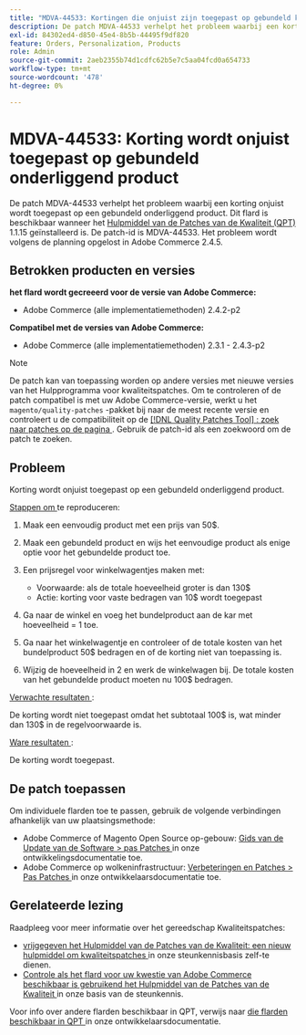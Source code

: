 ```yaml
---
title: "MDVA-44533: Kortingen die onjuist zijn toegepast op gebundeld kinderproduct"
description: De patch MDVA-44533 verhelpt het probleem waarbij een korting onjuist wordt toegepast op een gebundeld onderliggend product. Deze patch is beschikbaar wanneer [Quality Patches Tool (QPT)] (/help/announcements/adobe-commerce-announcements/magento-quality-patches-released-new-tool-to-self-serve-quality-patches.md) 1.1.15 is geïnstalleerd. De patch-id is MDVA-44533. Het probleem wordt volgens de planning opgelost in Adobe Commerce 2.4.5.
exl-id: 84302ed4-d850-45e4-8b5b-44495f9df820
feature: Orders, Personalization, Products
role: Admin
source-git-commit: 2aeb2355b74d1cdfc62b5e7c5aa04fcd0a654733
workflow-type: tm+mt
source-wordcount: '478'
ht-degree: 0%

---
```


# MDVA-44533: Korting wordt onjuist toegepast op gebundeld onderliggend product

De patch MDVA-44533 verhelpt het probleem waarbij een korting onjuist wordt toegepast op een gebundeld onderliggend product. Dit flard is beschikbaar wanneer het [ Hulpmiddel van de Patches van de Kwaliteit (QPT) ](/help/announcements/adobe-commerce-announcements/magento-quality-patches-released-new-tool-to-self-serve-quality-patches.md) 1.1.15 geïnstalleerd is. De patch-id is MDVA-44533. Het probleem wordt volgens de planning opgelost in Adobe Commerce 2.4.5.

## Betrokken producten en versies

**het flard wordt gecreeerd voor de versie van Adobe Commerce:**

* Adobe Commerce (alle implementatiemethoden) 2.4.2-p2

**Compatibel met de versies van Adobe Commerce:**

* Adobe Commerce (alle implementatiemethoden) 2.3.1 - 2.4.3-p2

>[!NOTE]
>
>De patch kan van toepassing worden op andere versies met nieuwe versies van het Hulpprogramma voor kwaliteitspatches. Om te controleren of de patch compatibel is met uw Adobe Commerce-versie, werkt u het `magento/quality-patches` -pakket bij naar de meest recente versie en controleert u de compatibiliteit op de [[!DNL Quality Patches Tool] : zoek naar patches op de pagina ](https://experienceleague.adobe.com/tools/commerce-quality-patches/index.html) . Gebruik de patch-id als een zoekwoord om de patch te zoeken.

## Probleem

Korting wordt onjuist toegepast op een gebundeld onderliggend product.

<u> Stappen om </u> te reproduceren:

1. Maak een eenvoudig product met een prijs van 50$.
1. Maak een gebundeld product en wijs het eenvoudige product als enige optie voor het gebundelde product toe.
1. Een prijsregel voor winkelwagentjes maken met:

   * Voorwaarde: als de totale hoeveelheid groter is dan 130$
   * Actie: korting voor vaste bedragen van 10$ wordt toegepast

1. Ga naar de winkel en voeg het bundelproduct aan de kar met hoeveelheid = 1 toe.
1. Ga naar het winkelwagentje en controleer of de totale kosten van het bundelproduct 50$ bedragen en of de korting niet van toepassing is.
1. Wijzig de hoeveelheid in 2 en werk de winkelwagen bij. De totale kosten van het gebundelde product moeten nu 100$ bedragen.

<u> Verwachte resultaten </u>:

De korting wordt niet toegepast omdat het subtotaal 100\$ is, wat minder dan 130\$ in de regelvoorwaarde is.

<u> Ware resultaten </u>:

De korting wordt toegepast.

## De patch toepassen

Om individuele flarden toe te passen, gebruik de volgende verbindingen afhankelijk van uw plaatsingsmethode:

* Adobe Commerce of Magento Open Source op-gebouw: [ Gids van de Update van de Software > pas Patches ](https://experienceleague.adobe.com/en/docs/commerce-operations/tools/quality-patches-tool/usage) in onze ontwikkelingsdocumentatie toe.
* Adobe Commerce op wolkeninfrastructuur: [ Verbeteringen en Patches > Pas Patches ](https://experienceleague.adobe.com/en/docs/commerce-cloud-service/user-guide/develop/upgrade/apply-patches) in onze ontwikkelaarsdocumentatie toe.

## Gerelateerde lezing

Raadpleeg voor meer informatie over het gereedschap Kwaliteitspatches:

* [ vrijgegeven het Hulpmiddel van de Patches van de Kwaliteit: een nieuw hulpmiddel om kwaliteitspatches ](/help/announcements/adobe-commerce-announcements/magento-quality-patches-released-new-tool-to-self-serve-quality-patches.md) in onze steunkennisbasis zelf-te dienen.
* [ Controle als het flard voor uw kwestie van Adobe Commerce beschikbaar is gebruikend het Hulpmiddel van de Patches van de Kwaliteit ](/help/support-tools/patches-available-in-qpt-tool/check-patch-for-magento-issue-with-magento-quality-patches.md) in onze basis van de steunkennis.

Voor info over andere flarden beschikbaar in QPT, verwijs naar [ die flarden beschikbaar in QPT ](https://experienceleague.adobe.com/tools/commerce-quality-patches/index.html) in onze ontwikkelaarsdocumentatie.

